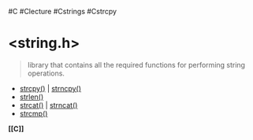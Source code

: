 #C #Clecture #Cstrings #Cstrcpy
# <string.h>
> library that contains all the required functions for performing string operations.

- [strcpy()](Cstrcpy) | [strncpy()](Cstrncpy.md)
- [strlen()](Cstrlen)
- [strcat()](Cstrcat.md) | [strncat()](Cstrncat.md)
- [strcmp()](Cstrcmp.md)

**[[C]]**